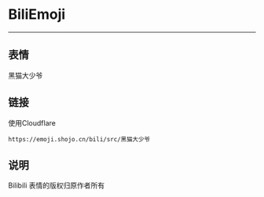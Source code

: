 # BiliEmoji
---
## 表情
黑猫大少爷
## 链接
使用Cloudflare
```
https://emoji.shojo.cn/bili/src/黑猫大少爷
```
## 说明
Bilibili 表情的版权归原作者所有
